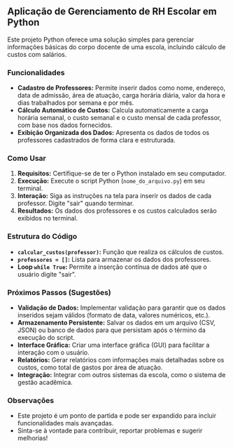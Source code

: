 ## Aplicação de Gerenciamento de RH Escolar em Python

Este projeto Python oferece uma solução simples para gerenciar informações básicas do corpo docente de uma escola, incluindo cálculo de custos com salários.

### Funcionalidades

- **Cadastro de Professores:** Permite inserir dados como nome, endereço, data de admissão, área de atuação, carga horária diária, valor da hora e dias trabalhados por semana e por mês.
- **Cálculo Automático de Custos:** Calcula automaticamente a carga horária semanal, o custo semanal e o custo mensal de cada professor, com base nos dados fornecidos.
- **Exibição Organizada dos Dados:** Apresenta os dados de todos os professores cadastrados de forma clara e estruturada.

### Como Usar

1. **Requisitos:** Certifique-se de ter o Python instalado em seu computador.
2. **Execução:** Execute o script Python (`nome_do_arquivo.py`) em seu terminal.
3. **Interação:** Siga as instruções na tela para inserir os dados de cada professor. Digite "sair" quando terminar.
4. **Resultados:** Os dados dos professores e os custos calculados serão exibidos no terminal.

### Estrutura do Código

- **`calcular_custos(professor)`:** Função que realiza os cálculos de custos.
- **`professores = []`:** Lista para armazenar os dados dos professores.
- **Loop `while True`:** Permite a inserção contínua de dados até que o usuário digite "sair".

### Próximos Passos (Sugestões)

- **Validação de Dados:** Implementar validação para garantir que os dados inseridos sejam válidos (formato de data, valores numéricos, etc.).
- **Armazenamento Persistente:** Salvar os dados em um arquivo (CSV, JSON) ou banco de dados para que persistam após o término da execução do script.
- **Interface Gráfica:** Criar uma interface gráfica (GUI) para facilitar a interação com o usuário.
- **Relatórios:** Gerar relatórios com informações mais detalhadas sobre os custos, como total de gastos por área de atuação.
- **Integração:** Integrar com outros sistemas da escola, como o sistema de gestão acadêmica.

### Observações

- Este projeto é um ponto de partida e pode ser expandido para incluir funcionalidades mais avançadas.
- Sinta-se à vontade para contribuir, reportar problemas e sugerir melhorias!
